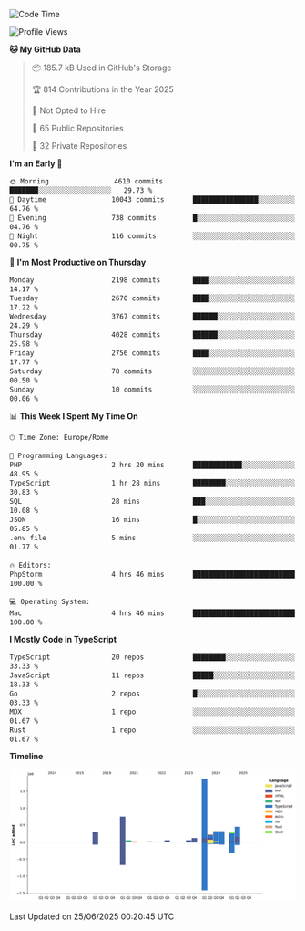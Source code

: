 <!--START_SECTION:waka-->
![Code Time](http://img.shields.io/badge/Code%20Time-6%2C088%20hrs%2045%20mins-blue)

![Profile Views](http://img.shields.io/badge/Profile%20Views-0-blue)

**🐱 My GitHub Data** 

> 📦 185.7 kB Used in GitHub's Storage 
 > 
> 🏆 814 Contributions in the Year 2025
 > 
> 🚫 Not Opted to Hire
 > 
> 📜 65 Public Repositories 
 > 
> 🔑 32 Private Repositories 
 > 
**I'm an Early 🐤** 

```text
🌞 Morning                4610 commits        ███████░░░░░░░░░░░░░░░░░░   29.73 % 
🌆 Daytime                10043 commits       ████████████████░░░░░░░░░   64.76 % 
🌃 Evening                738 commits         █░░░░░░░░░░░░░░░░░░░░░░░░   04.76 % 
🌙 Night                  116 commits         ░░░░░░░░░░░░░░░░░░░░░░░░░   00.75 % 
```
📅 **I'm Most Productive on Thursday** 

```text
Monday                   2198 commits        ████░░░░░░░░░░░░░░░░░░░░░   14.17 % 
Tuesday                  2670 commits        ████░░░░░░░░░░░░░░░░░░░░░   17.22 % 
Wednesday                3767 commits        ██████░░░░░░░░░░░░░░░░░░░   24.29 % 
Thursday                 4028 commits        ██████░░░░░░░░░░░░░░░░░░░   25.98 % 
Friday                   2756 commits        ████░░░░░░░░░░░░░░░░░░░░░   17.77 % 
Saturday                 78 commits          ░░░░░░░░░░░░░░░░░░░░░░░░░   00.50 % 
Sunday                   10 commits          ░░░░░░░░░░░░░░░░░░░░░░░░░   00.06 % 
```


📊 **This Week I Spent My Time On** 

```text
🕑︎ Time Zone: Europe/Rome

💬 Programming Languages: 
PHP                      2 hrs 20 mins       ████████████░░░░░░░░░░░░░   48.95 % 
TypeScript               1 hr 28 mins        ████████░░░░░░░░░░░░░░░░░   30.83 % 
SQL                      28 mins             ███░░░░░░░░░░░░░░░░░░░░░░   10.08 % 
JSON                     16 mins             █░░░░░░░░░░░░░░░░░░░░░░░░   05.85 % 
.env file                5 mins              ░░░░░░░░░░░░░░░░░░░░░░░░░   01.77 % 

🔥 Editors: 
PhpStorm                 4 hrs 46 mins       █████████████████████████   100.00 % 

💻 Operating System: 
Mac                      4 hrs 46 mins       █████████████████████████   100.00 % 
```

**I Mostly Code in TypeScript** 

```text
TypeScript               20 repos            ████████░░░░░░░░░░░░░░░░░   33.33 % 
JavaScript               11 repos            █████░░░░░░░░░░░░░░░░░░░░   18.33 % 
Go                       2 repos             █░░░░░░░░░░░░░░░░░░░░░░░░   03.33 % 
MDX                      1 repo              ░░░░░░░░░░░░░░░░░░░░░░░░░   01.67 % 
Rust                     1 repo              ░░░░░░░░░░░░░░░░░░░░░░░░░   01.67 % 
```



**Timeline**

![Lines of Code chart](https://raw.githubusercontent.com/frnwtr/frnwtr/main/assets/bar_graph.png)


 Last Updated on 25/06/2025 00:20:45 UTC
<!--END_SECTION:waka-->